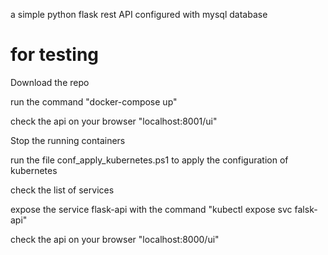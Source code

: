 


a simple python flask rest API configured with mysql database 


# for testing 

 Download the repo 

 run the command  "docker-compose up"
 
 check the api on your browser "localhost:8001/ui"
 
 Stop the running containers
 
 run the file conf_apply_kubernetes.ps1 to apply the configuration of kubernetes
 
 check the list of services
 
 expose the service flask-api with the command "kubectl expose svc falsk-api"
 
 check the api on your browser "localhost:8000/ui"
 
 
 
